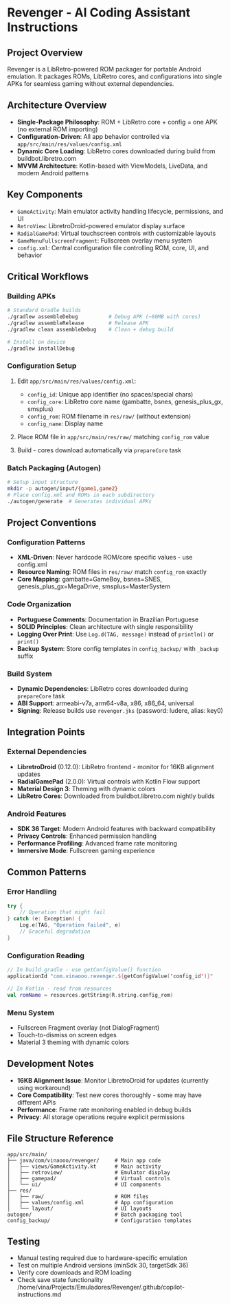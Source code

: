 # Revenger - AI Coding Assistant Instructions

## Project Overview
Revenger is a LibRetro-powered ROM packager for portable Android emulation. It packages ROMs, LibRetro cores, and configurations into single APKs for seamless gaming without external dependencies.

## Architecture Overview
- **Single-Package Philosophy**: ROM + LibRetro core + config = one APK (no external ROM importing)
- **Configuration-Driven**: All app behavior controlled via `app/src/main/res/values/config.xml`
- **Dynamic Core Loading**: LibRetro cores downloaded during build from buildbot.libretro.com
- **MVVM Architecture**: Kotlin-based with ViewModels, LiveData, and modern Android patterns

## Key Components
- `GameActivity`: Main emulator activity handling lifecycle, permissions, and UI
- `RetroView`: LibretroDroid-powered emulator display surface
- `RadialGamePad`: Virtual touchscreen controls with customizable layouts
- `GameMenuFullscreenFragment`: Fullscreen overlay menu system
- `config.xml`: Central configuration file controlling ROM, core, UI, and behavior

## Critical Workflows

### Building APKs
```bash
# Standard Gradle builds
./gradlew assembleDebug          # Debug APK (~60MB with cores)
./gradlew assembleRelease        # Release APK
./gradlew clean assembleDebug    # Clean + debug build

# Install on device
./gradlew installDebug
```

### Configuration Setup
1. Edit `app/src/main/res/values/config.xml`:
   - `config_id`: Unique app identifier (no spaces/special chars)
   - `config_core`: LibRetro core name (gambatte, bsnes, genesis_plus_gx, smsplus)
   - `config_rom`: ROM filename in `res/raw/` (without extension)
   - `config_name`: Display name

2. Place ROM file in `app/src/main/res/raw/` matching `config_rom` value

3. Build - cores download automatically via `prepareCore` task

### Batch Packaging (Autogen)
```bash
# Setup input structure
mkdir -p autogen/input/{game1,game2}
# Place config.xml and ROMs in each subdirectory
./autogen/generate  # Generates individual APKs
```

## Project Conventions

### Configuration Patterns
- **XML-Driven**: Never hardcode ROM/core specific values - use config.xml
- **Resource Naming**: ROM files in `res/raw/` match `config_rom` exactly
- **Core Mapping**: gambatte=GameBoy, bsnes=SNES, genesis_plus_gx=MegaDrive, smsplus=MasterSystem

### Code Organization
- **Portuguese Comments**: Documentation in Brazilian Portuguese
- **SOLID Principles**: Clean architecture with single responsibility
- **Logging Over Print**: Use `Log.d(TAG, message)` instead of `println()` or `print()`
- **Backup System**: Store config templates in `config_backup/` with `_backup` suffix

### Build System
- **Dynamic Dependencies**: LibRetro cores downloaded during `prepareCore` task
- **ABI Support**: armeabi-v7a, arm64-v8a, x86, x86_64, universal
- **Signing**: Release builds use `revenger.jks` (password: ludere, alias: key0)

## Integration Points

### External Dependencies
- **LibretroDroid** (0.12.0): LibRetro frontend - monitor for 16KB alignment updates
- **RadialGamePad** (2.0.0): Virtual controls with Kotlin Flow support
- **Material Design 3**: Theming with dynamic colors
- **LibRetro Cores**: Downloaded from buildbot.libretro.com nightly builds

### Android Features
- **SDK 36 Target**: Modern Android features with backward compatibility
- **Privacy Controls**: Enhanced permission handling
- **Performance Profiling**: Advanced frame rate monitoring
- **Immersive Mode**: Fullscreen gaming experience

## Common Patterns

### Error Handling
```kotlin
try {
    // Operation that might fail
} catch (e: Exception) {
    Log.e(TAG, "Operation failed", e)
    // Graceful degradation
}
```

### Configuration Reading
```kotlin
// In build.gradle - use getConfigValue() function
applicationId "com.vinaooo.revenger.${getConfigValue('config_id')}"

// In Kotlin - read from resources
val romName = resources.getString(R.string.config_rom)
```

### Menu System
- Fullscreen Fragment overlay (not DialogFragment)
- Touch-to-dismiss on screen edges
- Material 3 theming with dynamic colors

## Development Notes
- **16KB Alignment Issue**: Monitor LibretroDroid for updates (currently using workaround)
- **Core Compatibility**: Test new cores thoroughly - some may have different APIs
- **Performance**: Frame rate monitoring enabled in debug builds
- **Privacy**: All storage operations require explicit permissions

## File Structure Reference
```
app/src/main/
├── java/com/vinaooo/revenger/     # Main app code
│   ├── views/GameActivity.kt      # Main activity
│   ├── retroview/                 # Emulator display
│   ├── gamepad/                   # Virtual controls
│   └── ui/                        # UI components
├── res/
│   ├── raw/                       # ROM files
│   ├── values/config.xml          # App configuration
│   └── layout/                    # UI layouts
autogen/                           # Batch packaging tool
config_backup/                     # Configuration templates
```

## Testing
- Manual testing required due to hardware-specific emulation
- Test on multiple Android versions (minSdk 30, targetSdk 36)
- Verify core downloads and ROM loading
- Check save state functionality</content>
<parameter name="filePath">/home/vina/Projects/Emuladores/Revenger/.github/copilot-instructions.md